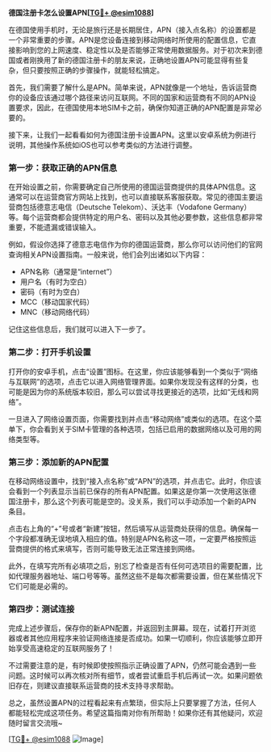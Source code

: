 **德国注册卡怎么设置APN[[TG💪+ @esim1088](https://t.me/s/esim1088)]**

在德国使用手机时，无论是旅行还是长期居住，APN（接入点名称）的设置都是一个非常重要的步骤。APN是您设备连接到移动网络时所使用的配置信息，它直接影响到您的上网速度、稳定性以及是否能够正常使用数据服务。对于初次来到德国或者刚换用了新的德国注册卡的朋友来说，正确地设置APN可能显得有些复杂，但只要按照正确的步骤操作，就能轻松搞定。

首先，我们需要了解什么是APN。简单来说，APN就像是一个地址，告诉运营商你的设备应该通过哪个路径来访问互联网。不同的国家和运营商有不同的APN设置要求，因此，在德国使用本地SIM卡之前，确保你知道正确的APN配置是非常必要的。

接下来，让我们一起看看如何为德国注册卡设置APN。这里以安卓系统为例进行说明，其他操作系统如iOS也可以参考类似的方法进行调整。

### 第一步：获取正确的APN信息

在开始设置之前，你需要确定自己所使用的德国运营商提供的具体APN信息。这通常可以在运营商官方网站上找到，也可以直接联系客服获取。常见的德国主要运营商包括德意志电信（Deutsche Telekom）、沃达丰（Vodafone Germany）等。每个运营商都会提供特定的用户名、密码以及其他必要参数，这些信息都非常重要，不能遗漏或错误输入。

例如，假设你选择了德意志电信作为你的德国运营商，那么你可以访问他们的官网查询相关APN设置指南。一般来说，他们会列出诸如以下内容：
- APN名称（通常是“internet”）
- 用户名（有时为空白）
- 密码（有时为空白）
- MCC（移动国家代码）
- MNC（移动网络代码）

记住这些信息后，我们就可以进入下一步了。

### 第二步：打开手机设置

打开你的安卓手机，点击“设置”图标。在这里，你应该能够看到一个类似于“网络与互联网”的选项，点击它以进入网络管理界面。如果你发现没有这样的分类，也可能是因为你的系统版本较旧，那么可以尝试寻找更接近的选项，比如“无线和网络”。

一旦进入了网络设置页面，你需要找到并点击“移动网络”或类似的选项。在这个菜单下，你会看到关于SIM卡管理的各种选项，包括已启用的数据网络以及可用的网络类型等。

### 第三步：添加新的APN配置

在移动网络设置中，找到“接入点名称”或“APN”的选项，并点击它。此时，你应该会看到一个列表显示当前已保存的所有APN配置。如果这是你第一次使用这张德国注册卡，那么这个列表可能是空的。没关系，我们可以手动添加一个新的APN条目。

点击右上角的“+”号或者“新建”按钮，然后填写从运营商处获得的信息。确保每一个字段都准确无误地填入相应的值。特别是APN名称这一项，一定要严格按照运营商提供的格式来填写，否则可能导致无法正常连接到网络。

此外，在填写完所有必填项之后，别忘了检查是否有任何可选项目的需要配置，比如代理服务器地址、端口号等等。虽然这些不是每次都需要设置，但在某些情况下它们可能是必需的。

### 第四步：测试连接

完成上述步骤后，保存你的新APN配置，并返回到主屏幕。现在，试着打开浏览器或者其他应用程序来验证网络连接是否成功。如果一切顺利，你应该能够立即开始享受高速稳定的互联网服务了！

不过需要注意的是，有时候即使按照指示正确设置了APN，仍然可能会遇到一些问题。这时候可以再次核对所有细节，或者尝试重启手机后再试一次。如果问题依旧存在，则建议直接联系运营商的技术支持寻求帮助。

总之，虽然设置APN的过程看起来有点繁琐，但实际上只要掌握了方法，任何人都能轻松完成这项任务。希望这篇指南对你有所帮助！如果你还有其他疑问，欢迎随时留言交流哦~

[[TG💪+ @esim1088](https://t.me/s/esim1088) ![Image](https://i.postimg.cc/4NQfJmqS/Snipaste-2025-05-13-00-14-12.png)]